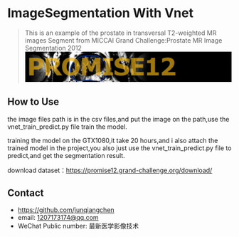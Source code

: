 # ImageSegmentation With Vnet
> This is an example of the prostate in transversal T2-weighted MR images Segment from MICCAI Grand Challenge:Prostate MR Image Segmentation 2012
![](promise12_header.png)

## How to Use

the image files path is in the csv files,and put the image on the path,use the vnet_train_predict.py file train the model. 

training the model on the GTX1080,it take 20 hours,and i also attach the trained model in the project,you also just use the vnet_train_predict.py file to predict,and get the segmentation result.

download dataset：https://promise12.grand-challenge.org/download/


## Contact
* https://github.com/junqiangchen
* email: 1207173174@qq.com
* WeChat Public number: 最新医学影像技术